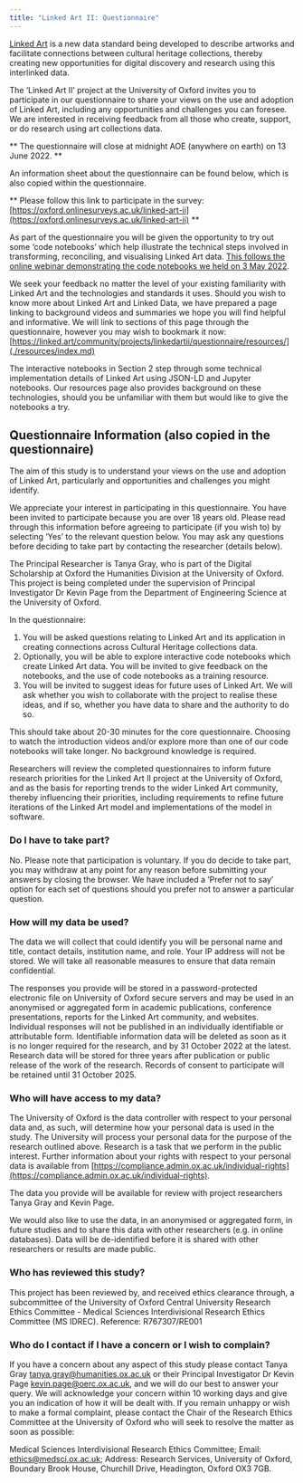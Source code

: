 ```yaml
---
title: "Linked Art II: Questionnaire"
---
```



[Linked Art](https://linked.art) is a new data standard being developed to describe artworks and facilitate connections between cultural heritage collections, thereby creating new opportunities for digital discovery and research using this interlinked data.
 
The ‘Linked Art II’ project at the University of Oxford invites you to participate in our questionnaire to share your views on the use and adoption of Linked Art, including any opportunities and challenges you can foresee. We are interested in receiving feedback from all those who create, support, or do research using art collections data.
 
** The questionnaire will close at midnight AOE (anywhere on earth) on 13 June 2022. **
 
An information sheet about the questionnaire can be found below, which is also copied within the questionnaire.
 
** Please follow this link to participate in the survey: 
[https://oxford.onlinesurveys.ac.uk/linked-art-ii](https://oxford.onlinesurveys.ac.uk/linked-art-ii) **
 
As part of the questionnaire you will be given the opportunity to try out some ‘code notebooks’ which help illustrate the technical steps involved in transforming, reconciling, and visualising Linked Art data. [This follows the online webinar demonstrating the code notebooks we held on 3 May 2022](../webinar/index.md).
 
We seek your feedback no matter the level of your existing familiarity with Linked Art and the
technologies and standards it uses. Should you wish to know more about Linked Art and
Linked Data, we have prepared a page linking to background videos and summaries we
hope you will find helpful and informative. We will link to sections of this page through the
questionnaire, however you may wish to bookmark it now: [https://linked.art/community/projects/linkedartii/questionnaire/resources/](./resources/index.md)
 
The interactive notebooks in Section 2 step through some technical implementation details
of Linked Art using JSON-LD and Jupyter notebooks. Our resources page also provides
background on these technologies, should you be unfamiliar with them but would like to give
the notebooks a try.
 
## Questionnaire Information (also copied in the questionnaire)

The aim of this study is to understand your views on the use and adoption of Linked Art, particularly and opportunities and challenges you might identify.

We appreciate your interest in participating in this questionnaire. You have been invited to participate because you are over 18 years old. Please read through this information before agreeing to participate (if you wish to) by selecting ‘Yes’ to the relevant question below. You may ask any questions before deciding to take part by contacting the researcher (details below).

The Principal Researcher is Tanya Gray, who is part of the Digital Scholarship at Oxford the Humanities Division at the University of Oxford. This project is being completed under the supervision of Principal Investigator Dr Kevin Page from the Department of Engineering Science at the University of Oxford.

In the questionnaire:

1.  You will be asked questions relating to Linked Art and its application in creating connections across Cultural Heritage collections data.
2.  Optionally, you will be able to explore interactive code notebooks which create Linked Art data. You will be invited to  give feedback on the notebooks, and the use of code notebooks as a training resource.
3.  You will be invited to suggest ideas for future uses of Linked Art. We will ask whether you wish to collaborate with the project to realise these ideas, and if so, whether you have data to share and the authority to do so.

This should take about 20-30 minutes for the core questionnaire. Choosing to watch the introduction videos and/or explore more than one of our code notebooks will take longer. No background knowledge is required.

Researchers will review the completed questionnaires to inform future research priorities for the Linked Art II project at the University of Oxford, and as the basis for reporting trends to the wider Linked Art community, thereby influencing their priorities, including requirements to refine future iterations of the Linked Art model and implementations of the model in software.
 
### Do I have to take part?

No. Please note that participation is voluntary. If you do decide to take part, you may withdraw at any point for any reason before submitting your answers by closing the browser. We have included a ‘Prefer not to say’ option for each set of questions should you prefer not to answer a particular question.
 
### How will my data be used?

The data we will collect that could identify you will be personal name and title, contact details, institution name, and role. Your IP address will not be stored. We will take all reasonable measures to ensure that data remain confidential.

The responses you provide will be stored in a password-protected electronic file on University of Oxford secure servers and may be used in an anonymised or aggregated form in academic publications, conference presentations, reports for the Linked Art community, and websites. Individual responses will not be published in an individually identifiable or attributable form. Identifiable information data will be deleted as soon as it is no longer required for the research, and by 31 October 2022 at the latest.  Research data will be stored for three years after publication or public release of the work of the research. Records of consent to participate will be retained until 31 October 2025.

### Who will have access to my data?

The University of Oxford is the data controller with respect to your personal data and, as such, will determine how your personal data is used in the study. The University will process your personal data for the purpose of the research outlined above. Research is a task that we perform in the public interest. Further information about your rights with respect to your personal data is available from [https://compliance.admin.ox.ac.uk/individual-rights](https://compliance.admin.ox.ac.uk/individual-rights).

The data you provide will be available for review with project researchers Tanya Gray and Kevin Page.

We would also like to use the data, in an anonymised or aggregated form, in future studies and to share this data with other researchers (e.g. in online databases). Data will be de-identified before it is shared with other researchers or results are made public.

### Who has reviewed this study?

This project has been reviewed by, and received ethics clearance through, a subcommittee of the University of Oxford Central University Research Ethics Committee - Medical Sciences Interdivisional Research Ethics Committee (MS IDREC). Reference: R767307/RE001

### Who do I contact if I have a concern or I wish to complain?

If you have a concern about any aspect of this study please contact Tanya Gray tanya.gray@humanities.ox.ac.uk or their Principal Investigator Dr Kevin Page kevin.page@oerc.ox.ac.uk, and we will do our best to answer your query. We will acknowledge your concern within 10 working days and give you an indication of how it will be dealt with. If you remain unhappy or wish to make a formal complaint, please contact the Chair of the Research Ethics Committee at the University of Oxford who will seek to resolve the matter as soon as possible:

Medical Sciences Interdivisional Research Ethics Committee; Email: ethics@medsci.ox.ac.uk; Address: Research Services, University of Oxford, Boundary Brook House, Churchill Drive, Headington, Oxford OX3 7GB.
